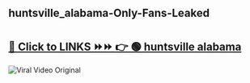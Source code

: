 
 ## huntsville_alabama-Only-Fans-Leaked

# <h2><a href="https://clipsfans.com/huntsville_alabama&ref=git">🔗 Click to LINKS ⏩⏩ 👉 🟢 huntsville alabama </a></h2>

<a href="https://clipsfans.com/huntsville_alabama&ref=git" rel="nofollow" data-target="animated-image.originalLink"><img src="https://i.ibb.co.com/xMMVF88/686577567.gif" alt="Viral Video Original" style="max-width: 100%; display: inline-block;" data-target="animated-image.originalImage"></a>
